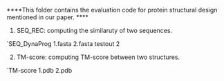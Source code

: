 ****This folder contains the evaluation code for protein structural design mentioned in our paper. ****

1. SEQ_REC: computing the similaruty of two sequences. 

`SEQ_DynaProg 1.fasta 2.fasta testout 2
  
2. TM-score: computing TM-score between two structures.

`TM-score 1.pdb 2.pdb
